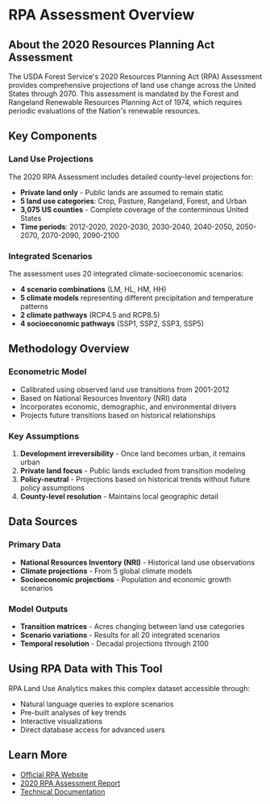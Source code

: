 # RPA Assessment Overview

## About the 2020 Resources Planning Act Assessment

The USDA Forest Service's 2020 Resources Planning Act (RPA) Assessment provides comprehensive projections of land use change across the United States through 2070. This assessment is mandated by the Forest and Rangeland Renewable Resources Planning Act of 1974, which requires periodic evaluations of the Nation's renewable resources.

## Key Components

### Land Use Projections

The 2020 RPA Assessment includes detailed county-level projections for:

- **Private land only** - Public lands are assumed to remain static
- **5 land use categories**: Crop, Pasture, Rangeland, Forest, and Urban
- **3,075 US counties** - Complete coverage of the conterminous United States
- **Time periods**: 2012-2020, 2020-2030, 2030-2040, 2040-2050, 2050-2070, 2070-2090, 2090-2100

### Integrated Scenarios

The assessment uses 20 integrated climate-socioeconomic scenarios:

- **4 scenario combinations** (LM, HL, HM, HH)
- **5 climate models** representing different precipitation and temperature patterns
- **2 climate pathways** (RCP4.5 and RCP8.5)
- **4 socioeconomic pathways** (SSP1, SSP2, SSP3, SSP5)

## Methodology Overview

### Econometric Model
- Calibrated using observed land use transitions from 2001-2012
- Based on National Resources Inventory (NRI) data
- Incorporates economic, demographic, and environmental drivers
- Projects future transitions based on historical relationships

### Key Assumptions
1. **Development irreversibility** - Once land becomes urban, it remains urban
2. **Private land focus** - Public lands excluded from transition modeling
3. **Policy-neutral** - Projections based on historical trends without future policy assumptions
4. **County-level resolution** - Maintains local geographic detail

## Data Sources

### Primary Data

- **National Resources Inventory (NRI)** - Historical land use observations
- **Climate projections** - From 5 global climate models
- **Socioeconomic projections** - Population and economic growth scenarios

### Model Outputs

- **Transition matrices** - Acres changing between land use categories
- **Scenario variations** - Results for all 20 integrated scenarios
- **Temporal resolution** - Decadal projections through 2100

## Using RPA Data with This Tool

RPA Land Use Analytics makes this complex dataset accessible through:

- Natural language queries to explore scenarios
- Pre-built analyses of key trends
- Interactive visualizations
- Direct database access for advanced users

## Learn More

- [Official RPA Website](https://www.fs.usda.gov/research/rpa)
- [2020 RPA Assessment Report](https://www.fs.usda.gov/research/rpa/assessment)
- [Technical Documentation](https://www.fs.usda.gov/research/rpa/docs)